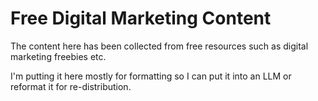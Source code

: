 # Free Digital Marketing Content

The content here has been collected from free resources such as digital marketing freebies etc.

I'm putting it here mostly for formatting so I can put it into an LLM or reformat it for re-distribution.


